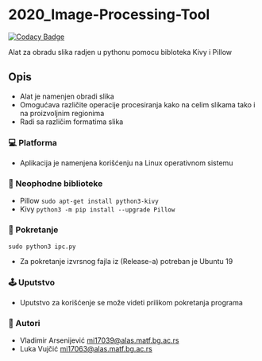 # 2020_Image-Processing-Tool

[![Codacy Badge](https://api.codacy.com/project/badge/Grade/9ca14b00868b426ea8467a9260eab19a)](https://app.codacy.com/gh/matf-pp/2020_Image-processing-tool?utm_source=github.com&utm_medium=referral&utm_content=matf-pp/2020_Image-processing-tool&utm_campaign=Badge_Grade_Dashboard)

Alat za obradu slika radjen u pythonu pomocu bibloteka Kivy i Pillow
## Opis
*   Alat je namenjen obradi slika
*   Omogućava različite operacije procesiranja kako na celim slikama tako i na proizvoljnim regionima
*   Radi sa različim formatima slika
### :computer: Platforma
*   Aplikacija je namenjena korišćenju na Linux operativnom sistemu 
### :memo: Neophodne biblioteke
*   Pillow  `sudo apt-get install python3-kivy`
*   Kivy    `python3 -m pip install --upgrade Pillow`
### :wrench: Pokretanje
`sudo python3 ipc.py`
*   Za pokretanje izvrsnog fajla iz (Release-a) potreban je Ubuntu 19
### :joystick: Uputstvo
*   Uputstvo za korišćenje se može videti prilikom pokretanja programa
### :email: Autori
*   Vladimir Arsenijević mi17039@alas.matf.bg.ac.rs
*   Luka Vujčić mi17063@alas.matf.bg.ac.rs
